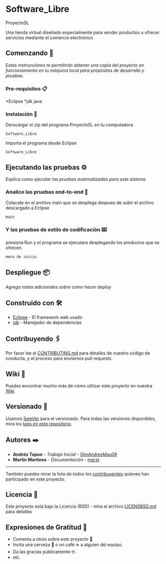# Software_Libre
ProyectoSL

Una tienda virtual diseñado especialmente para vender productos 
u ofrecer servicios mediante el comercio electrónico


## Comenzando 🚀

_Estas instrucciones te permitirán obtener una copia del proyecto en funcionamiento en tu máquina local para propósitos de desarrollo y pruebas._


### Pre-requisitos 📋

*Eclipse
*jdk java


### Instalación 🔧

Derscargar el zip del programa ProyectoSL en tu computadora

```
Software_Libre
```

Importa el programa desde Eclipse 

```
Software_Libre
```



## Ejecutando las pruebas ⚙️

_Explica como ejecutar las pruebas automatizadas para este sistema_

### Analice las pruebas end-to-end 🔩

Colacate en el archivo main que se desplega despues de subir el archivo descargado a Eclipse

```
main
```

### Y las pruebas de estilo de codificación ⌨️

presiona Run y el programa se ejecutara desplegando 
los productos que se ofrecen.

```
menu de inicio
```

## Despliegue 📦

_Agrega notas adicionales sobre como hacer deploy_

## Construido con 🛠️

* [Eclipse](https://www.eclipse.org/downloads/) - El framework web usado
* [jdk](https://www.oracle.com/java/technologies/javase-downloads.html) - Manejador de dependencias


## Contribuyendo 🖇️

Por favor lee el [CONTRIBUTING.md](https://gist.github.com/villanuevand/xxxxxx) para detalles de nuestro código de conducta, y el proceso para enviarnos pull requests.

## Wiki 📖

Puedes encontrar mucho más de cómo utilizar este proyecto en nuestra [Wiki](https://github.com/GlmAndresMau09/Software_Libre/wiki/Wiki)

## Versionado 📌

Usamos [SemVer](http://semver.org/) para el versionado. Para todas las versiones disponibles, mira los [tags en este repositorio](https://github.com/tu/proyecto/tags).

## Autores ✒️

* **Andrés Topon** - *Trabajo Inicial* - [GlmAndresMau09](https://github.com/villanuevand)
* **Martin Martines** - *Documentación* - [marxt](#fulanito-de-tal)
* **

También puedes mirar la lista de todos los [contribuyentes](https://github.com/your/project/contributors) quíenes han participado en este proyecto. 

## Licencia 📄

Este proyecto está bajo la Licencia (BSD) - mira el archivo [LICENSBSD.md](LICENSE.md) para detalles

## Expresiones de Gratitud 🎁

* Comenta a otros sobre este proyecto 📢
* Invita una cerveza 🍺 o un café ☕ a alguien del equipo. 
* Da las gracias públicamente 🤓.
* etc.
